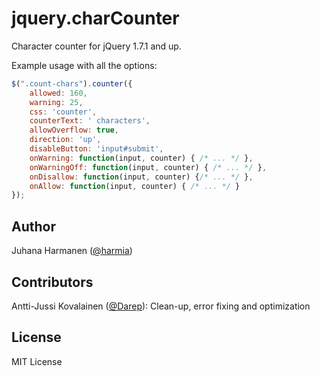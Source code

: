 # jquery.charCounter

Character counter for jQuery 1.7.1 and up.

Example usage with all the options:

```javascript
$(".count-chars").counter({
    allowed: 160,
    warning: 25,
    css: 'counter',
    counterText: ' characters',
    allowOverflow: true,
    direction: 'up',
    disableButton: 'input#submit',
    onWarning: function(input, counter) { /* ... */ },
    onWarningOff: function(input, counter) { /* ... */ },
    onDisallow: function(input, counter) {/* ... */ },
    onAllow: function(input, counter) { /* ... */ }
});
```

## Author

Juhana Harmanen ([@harmia](https://github.com/harmia))

## Contributors

Antti-Jussi Kovalainen ([@Darep](https://github.com/Darep)): Clean-up, error fixing and optimization

## License

MIT License
